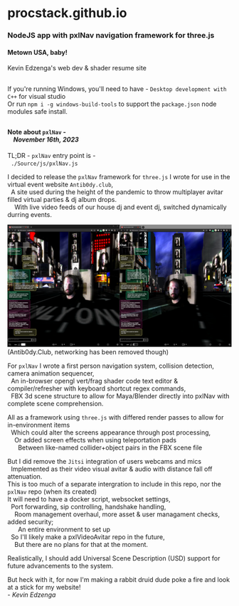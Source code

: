 # procstack.github.io
### NodeJS app with pxlNav navigation framework for three.js

#### Metown USA, baby!

Kevin Edzenga's web dev & shader resume site

## 

If you're running Windows, you'll need to have -
`Desktop development with C++` for visual studio
<br/>Or run `npm i -g windows-build-tools` to support the `package.json` node modules safe install.


##

#### Note about `pxlNav` -<br/>&nbsp;&nbsp;&nbsp;&nbsp;*November 16th, 2023*

TL;DR - `pxlNav` entry point is -
<br/>&nbsp;&nbsp;`./Source/js/pxlNav.js`

I decided to release the `pxlNav` framework for `three.js` I wrote for use in the virtual event website `Antib0dy.club`,
<br/>&nbsp;&nbsp;A site used during the height of the pandemic to throw multiplayer avitar filled virtual parties & dj album drops.
<br/>&nbsp;&nbsp;&nbsp;&nbsp;With live video feeds of our house dj and event dj, switched dynamically durring events.


<img src="_show/10_chatImplemented.png" alt="Antib0dy.club, using pxlNav with Three.js" style="margin-left:auto;margin-right:auto;"/>
<div style="margin-left:auto;margin-right:auto;">(Antib0dy.Club, networking has been removed though)</div>


For `pxlNav` I wrote a first person navigation system, collision detection, camera animation sequencer,
<br/>&nbsp;&nbsp;An in-browser opengl vert/frag shader code text editor & compiler/refresher with keyboard shortcut regex commands,
<br/>&nbsp;&nbsp;FBX 3d scene structure to allow for Maya/Blender directly into pxlNav with complete scene comprehension.

All as a framework using `three.js` with differed render passes to allow for in-environment items
<br/>&nbsp;&nbsp;Which could alter the screens appearance through post processing,
<br/>&nbsp;&nbsp;&nbsp;&nbsp;Or added screen effects when using teleportation pads
<br/>&nbsp;&nbsp;&nbsp;&nbsp;&nbsp;&nbsp;Between like-named collider+object pairs in the FBX scene file

But I did remove the `Jitsi` integration of users webcams and mics
<br/>&nbsp;&nbsp;Implemented as their video visual avitar & audio with distance fall off attenuation.
<br/>This is too much of a separate intergration to include in this repo, nor the `pxlNav` repo (when its created)
<br/>It will need to have a docker script, websocket settings,
<br/>&nbsp;&nbsp;Port forwarding, sip controlling, handshake handling,
<br/>&nbsp;&nbsp;&nbsp;&nbsp;Room management overhaul, more asset & user managament checks, added security;
<br/>&nbsp;&nbsp;&nbsp;&nbsp;&nbsp;&nbsp;An entire environment to set up
<br/>&nbsp;&nbsp;So I'll likely make a pxlVideoAvitar repo in the future,
<br/>&nbsp;&nbsp;&nbsp;&nbsp;But there are no plans for that at the moment.

Realistically, I should add Universal Scene Description (USD) support for future advancements to the system.

But heck with it, for now I'm making a rabbit druid dude poke a fire and look at a stick for my website!
<br/> - *Kevin Edzenga*
